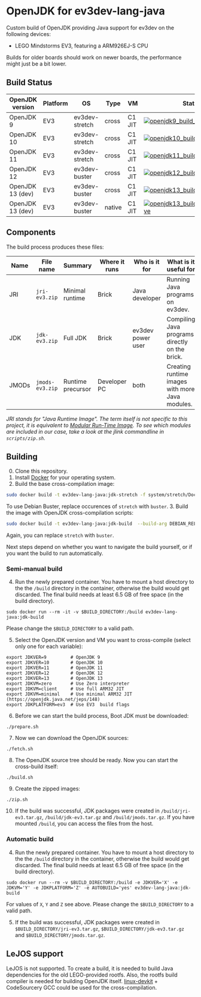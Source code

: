 # OpenJDK for ev3dev-lang-java
Custom build of OpenJDK providing Java support for ev3dev on the following devices:

* LEGO Mindstorms EV3, featuring a ARM926EJ-S CPU

Builds for older boards should work on newer boards, the performance might just be a bit lower.

## Build Status

| OpenJDK version  | Platform | OS             | Type   | VM     | Status                                        |
|------------------|----------|----------------|--------|--------|-----------------------------------------------|
| OpenJDK 9        | EV3      | ev3dev-stretch | cross  | C1 JIT | [![openjdk9_build_ev3_linux][1]][2]           |
| OpenJDK 10       | EV3      | ev3dev-stretch | cross  | C1 JIT | [![openjdk10_build_ev3_linux][3]][4]          |
| OpenJDK 11       | EV3      | ev3dev-stretch | cross  | C1 JIT | [![openjdk11_build_ev3_linux][5]][6]          |
| OpenJDK 12       | EV3      | ev3dev-buster  | cross  | C1 JIT | [![openjdk12_build_ev3_linux][7]][8]          |
| OpenJDK 13 (dev) | EV3      | ev3dev-buster  | cross  | C1 JIT | [![openjdk13_build_ev3_linux][9]][10]         |
| OpenJDK 13 (dev) | EV3      | ev3dev-buster  | native | C1 JIT | [![openjdk13_build_ev3_linux_native][11]][12] |

[1]: https://ci.adoptopenjdk.net/view/ev3dev/job/openjdk9_build_ev3_linux/badge/icon
[2]: https://ci.adoptopenjdk.net/view/ev3dev/job/openjdk9_build_ev3_linux/
[3]: https://ci.adoptopenjdk.net/view/ev3dev/job/openjdk10_build_ev3_linux/badge/icon
[4]: https://ci.adoptopenjdk.net/view/ev3dev/job/openjdk10_build_ev3_linux/
[5]: https://ci.adoptopenjdk.net/view/ev3dev/job/openjdk11_build_ev3_linux/badge/icon
[6]: https://ci.adoptopenjdk.net/view/ev3dev/job/openjdk11_build_ev3_linux/
[7]: https://ci.adoptopenjdk.net/view/ev3dev/job/openjdk12_build_ev3_linux/badge/icon
[8]: https://ci.adoptopenjdk.net/view/ev3dev/job/openjdk12_build_ev3_linux/
[9]: https://ci.adoptopenjdk.net/view/ev3dev/job/openjdk13_build_ev3_linux/badge/icon
[10]: https://ci.adoptopenjdk.net/view/ev3dev/job/openjdk13_build_ev3_linux/
[11]: https://ci.adoptopenjdk.net/view/ev3dev/job/openjdk13_build_ev3_linux_native/badge/icon
[12]: https://ci.adoptopenjdk.net/view/ev3dev/job/openjdk13_build_ev3_linux_native/


## Components
The build process produces these files:

| Name  | File name       | Summary           | Where it runs | Who is it for     | What is it useful for                           |
|-------|-----------------|-------------------|---------------|-------------------|-------------------------------------------------|
| JRI   | `jri-ev3.zip`   | Minimal runtime   | Brick         | Java developer    | Running Java programs on ev3dev.                |
| JDK   | `jdk-ev3.zip`   | Full JDK          | Brick         | ev3dev power user | Compiling Java programs directly on the brick.  |
| JMODs | `jmods-ev3.zip` | Runtime precursor | Developer PC  | both              | Creating runtime images with more Java modules. |

_JRI stands for "Java Runtime Image". The term itself is not specific to this project,
it is equivalent to [Modular Run-Time Image](https://openjdk.java.net/jeps/220).
To see which modules are included in our case, take a look at the jlink commandline in `scripts/zip.sh`._

## Building

0. Clone this repository.
1. Install [Docker](https://docs.docker.com/engine/installation/) for your operating system.
2. Build the base cross-compilation image:
```sh
sudo docker build -t ev3dev-lang-java:jdk-stretch -f system/stretch/Dockerfile.armel system
```
To use Debian Buster, replace occurences of `stretch` with `buster`.
3. Build the image with OpenJDK cross-compilation scripts:
```sh
sudo docker build -t ev3dev-lang-java:jdk-build  --build-arg DEBIAN_RELEASE=stretch  -f scripts/Dockerfile scripts
```
Again, you can replace `stretch` with `buster`.

Next steps depend on whether you want to navigate the build yourself, or if you want the build to run automatically.

### Semi-manual build
4. Run the newly prepared container. You have to mount a host directory to the the `/build` directory in the container,
otherwise the build would get discarded. The final build needs at least 6.5 GB of free space (in the build directory).
```
sudo docker run --rm -it -v $BUILD_DIRECTORY:/build ev3dev-lang-java:jdk-build
```
Please change the `$BUILD_DIRECTORY` to a valid path.

5. Select the OpenJDK version and VM you want to cross-compile (select only one for each variable):
```
export JDKVER=9         # OpenJDK 9
export JDKVER=10        # OpenJDK 10
export JDKVER=11        # OpenJDK 11
export JDKVER=12        # OpenJDK 12
export JDKVER=13        # OpenJDK 13
export JDKVM=zero       # Use Zero interpreter
export JDKVM=client     # Use full ARM32 JIT
export JDKVM=minimal    # Use minimal ARM32 JIT (https://openjdk.java.net/jeps/148)
export JDKPLATFORM=ev3  # Use EV3  build flags
```
6. Before we can start the build process, Boot JDK must be downloaded:
```
./prepare.sh
```
7. Now we can download the OpenJDK sources:
```
./fetch.sh
```
8. The OpenJDK source tree should be ready. Now you can start the cross-build itself:
```
./build.sh
```
9. Create the zipped images:
```
./zip.sh
```
10. If the build was successful, JDK packages were created in `/build/jri-ev3.tar.gz`, `/build/jdk-ev3.tar.gz` and `/build/jmods.tar.gz`.
If you have mounted `/build`, you can access the files from the host.

### Automatic build
4. Run the newly prepared container. You have to mount a host directory to the the `/build` directory in the container,
otherwise the build would get discarded. The final build needs at least 6.5 GB of free space (in the build directory).
```
sudo docker run --rm -v $BUILD_DIRECTORY:/build -e JDKVER='X' -e JDKVM='Y' -e JDKPLATFORM='Z' -e AUTOBUILD='yes' ev3dev-lang-java:jdk-build
```
For values of `X`, `Y` and `Z` see above. Please change the `$BUILD_DIRECTORY` to a valid path.

5. If the build was successful, JDK packages were created in `$BUILD_DIRECTORY/jri-ev3.tar.gz`, `$BUILD_DIRECTORY/jdk-ev3.tar.gz` and `$BUILD_DIRECTORY/jmods.tar.gz`.


## LeJOS support

LeJOS is not supported. To create a build, it is needed to build Java dependencies
for the old LEGO-provided rootfs. Also, the rootfs build compiler is needed for building OpenJDK itself.
[linux-devkit](https://github.com/mindboards/ev3sources/tree/master/extra/linux-devkit) + CodeSourcery GCC could be used for the cross-compilation.
